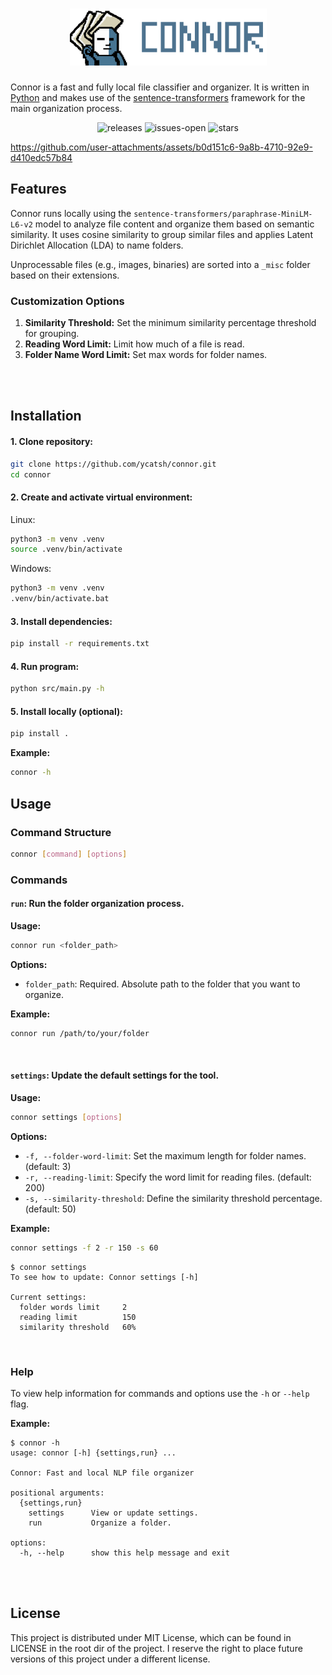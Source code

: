 <h1 align="center">
<img src="./.github/logo.png" alt="Connor">
</h1>

Connor is a fast and fully local file classifier and organizer. It is written in [Python](https://www.python.org/) and makes use of the [sentence-transformers](https://sbert.net/) framework for the main organization process.
<br>

<div align="center">

![releases](https://img.shields.io/github/v/release/ycatsh/connor?color=507591&labelColor=1d1e1f&style=flat)
![issues-open](https://img.shields.io/github/issues/ycatsh/connor?color=507591&labelColor=1d1e1f&style=flat)
![stars](https://img.shields.io/github/stars/ycatsh/connor?color=507591&labelColor=1d1e1f&style=flat)

</div>

https://github.com/user-attachments/assets/b0d151c6-9a8b-4710-92e9-d410edc57b84

## Features
Connor runs locally using the `sentence-transformers/paraphrase-MiniLM-L6-v2` model to analyze file content and organize them based on semantic similarity. It uses cosine similarity to group similar files and applies Latent Dirichlet Allocation (LDA) to name folders.  

Unprocessable files (e.g., images, binaries) are sorted into a `_misc` folder based on their extensions.

### Customization Options
1. **Similarity Threshold:** Set the minimum similarity percentage threshold for grouping.
2. **Reading Word Limit:** Limit how much of a file is read.
3. **Folder Name Word Limit:** Set max words for folder names.


<br>
<br>


## Installation

#### 1. Clone repository:

```bash
git clone https://github.com/ycatsh/connor.git
cd connor
```  

#### 2. Create and activate virtual environment:

Linux:
```bash
python3 -m venv .venv
source .venv/bin/activate
```  

Windows:
```bash
python3 -m venv .venv
.venv/bin/activate.bat
```

#### 3. Install dependencies:
```bash
pip install -r requirements.txt
```

#### 4. Run program:
```bash
python src/main.py -h
```

#### 5. Install locally (optional):
```bash
pip install .
```

**Example:**  
```bash
connor -h
```
 

## Usage

### Command Structure

```bash
connor [command] [options]
```

### Commands
#### `run`: Run the folder organization process.

**Usage:**
```bash
connor run <folder_path>
```

**Options:**
- `folder_path`: Required. Absolute path to the folder that you want to organize.

**Example:**
```bash
connor run /path/to/your/folder
```

<br>

#### `settings`: Update the default settings for the tool.

**Usage:**
```bash
connor settings [options]
```

**Options:**
- `-f, --folder-word-limit`: Set the maximum length for folder names. (default: 3)
- `-r, --reading-limit`: Specify the word limit for reading files. (default: 200)
- `-s, --similarity-threshold`: Define the similarity threshold percentage. (default: 50)

**Example:**
```bash
connor settings -f 2 -r 150 -s 60
```

```console
$ connor settings
To see how to update: Connor settings [-h]

Current settings:
  folder words limit     2
  reading limit          150
  similarity threshold   60%
```

<br>

### Help
To view help information for commands and options use the ``-h`` or `--help` flag.  

**Example:**
```console
$ connor -h
usage: connor [-h] {settings,run} ...

Connor: Fast and local NLP file organizer

positional arguments:
  {settings,run}
    settings      View or update settings.
    run           Organize a folder.

options:
  -h, --help      show this help message and exit
```


<br>
<br>


## License
This project is distributed under MIT License, which can be found in LICENSE in the root dir of the project. I reserve the right to place future versions of this project under a different license.